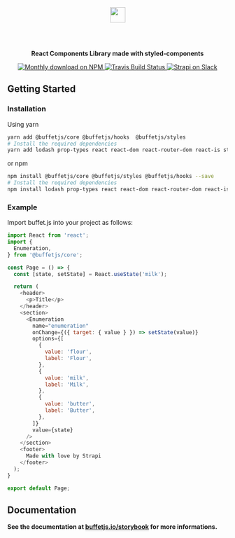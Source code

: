 <div align="center">
  <a href="https://buffetjs.io">
    <img height="35" src="https://cldup.com/ViG2KxiXwc-3000x3000.png" />
  </a>

<br /><br />

<strong>React Components Library made with styled-components</strong>

  <p align="center">
    <a href="https://www.npmjs.org/package/buffetjs">
      <img src="https://img.shields.io/npm/dm/buffetjs.svg" alt="Monthly download on NPM" />
    </a>
    <a href="https://travis-ci.org/strapi/buffet">
      <img src="https://travis-ci.org/strapi/buffet.svg?branch=master" alt="Travis Build Status" />
    </a>
    <a href="http://slack.strapi.io">
      <img src="http://slack.strapi.io/badge.svg" alt="Strapi on Slack" />
    </a>
  </p>
</div>

## Getting Started

### Installation

Using yarn

```bash
yarn add @buffetjs/core @buffetjs/hooks  @buffetjs/styles
# Install the required dependencies
yarn add lodash prop-types react react-dom react-router-dom react-is styled-components
```

or npm

```bash
npm install @buffetjs/core @buffetjs/styles @buffetjs/hooks --save
# Install the required dependencies
npm install lodash prop-types react react-dom react-router-dom react-is styled-components --save
```

### Example

Import buffet.js into your project as follows:

```js
import React from 'react';
import {
  Enumeration,
} from '@buffetjs/core';

const Page = () => {
  const [state, setState] = React.useState('milk');

  return (
    <header>
      <p>Title</p>
    </header>
    <section>
      <Enumeration
        name="enumeration"
        onChange={({ target: { value } }) => setState(value)}
        options={[
          {
            value: 'flour',
            label: 'Flour',
          },
          {
            value: 'milk',
            label: 'Milk',
          },
          {
            value: 'butter',
            label: 'Butter',
          },
        ]}
        value={state}
      />
    </section>
    <footer>
      Made with love by Strapi
    </footer>
  );
}

export default Page;
```

## Documentation

<strong>See the documentation at [buffetjs.io/storybook](https://buffetjs.io/storybook) for more informations.</strong>
